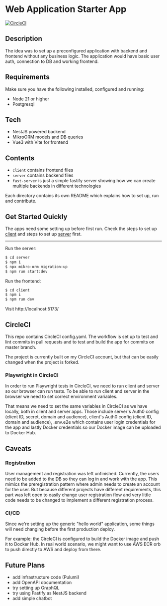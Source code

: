 # Web Application Starter App

[![CircleCI](https://dl.circleci.com/status-badge/img/gh/mbareta/starter-app/tree/master.svg?style=svg)](https://dl.circleci.com/status-badge/redirect/gh/mbareta/starter-app/tree/master)

## Description
The idea was to set up a preconfigured application with backend and frontend without
any business logic.
The application would have basic user auth, connection to DB and working frontend.

## Requirements

Make sure you have the following installed, configured and running:

- Node 21 or higher
- Postgresql


## Tech

- NestJS powered backend
- MikroORM models and DB queries
- Vue3 with Vite for frontend

## Contents

- `client` contains frontend files
- `server` contains backend files
- `fast-server` is just a simple fastify server showing how we can create multiple
  backends in different technologies

Each directory contains its own README which explains how to set up, run
and contribute.

## Get Started Quickly

The apps need some setting up before first run. Check the steps to set up
[client](https://github.com/mbareta/starter-app/blob/master/client/README.md)
and steps to set up [server](https://github.com/mbareta/starter-app/blob/master/server/README.md)
first.

---

Run the server:

```bash
$ cd server
$ npm i
$ npx mikro-orm migration:up
$ npm run start:dev
```

Run the frontend:

```bash
$ cd client
$ npm i
$ npm run dev
```

Visit http://localhost:5173/

## CircleCI

This repo contains CircleCI config.yaml. The workflow is set up to test and lint
commits in pull requests and to test and build the app for commits on master
branch.

The project is currently built on my CircleCI account, but that can be easily
changed when the project is forked.

### Playwright in CircleCI

In order to run Playwright tests in CircleCI, we need to run client and server
so our browser can run tests. To be able to run client and server in the browser
we need to set correct environment variables.

That means we need to set the same variables in CircleCI as we have locally,
both in client and server apps. Those include server's Auth0 config (client ID,
secret, domain and audience), client's Auth0 config (client ID, domain and
audience), .env.e2e which contains user login credentials for the app and lastly
Docker credentials so our Docker image can be uploaded to Docker Hub.

## Caveats

### Registration

User management and registration was left unfinished. Currently, the users need
to be added to the DB so they can log in and work with the app. This mimics the
preregistration pattern where admin needs to create an account for the user.
But because different projects have different requirements, this part was left
open to easily change user registration flow and very little code needs to be
changed to implement a different registration process.

### CI/CD

Since we're setting up the generic "hello world" application, some things will
need changing before the first production deploy.

For example: the CircleCI is configured to build the Docker image and push it to
Docker Hub. In real world scenario, we might want to use AWS ECR orb to push
directly to AWS and deploy from there.

## Future Plans
- add infrastructure code (Pulumi)
- add OpenAPI documentation
- try setting up GraphQL
- try using Fastify as NestJS backend
- add simple chatbot
